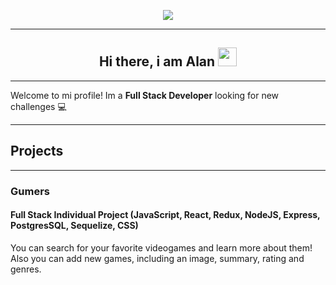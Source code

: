 <p align="center">
<img src="https://i.imgur.com/szZJrEU.png"/>
</p>

---

<h2 align="center">Hi there, i am Alan <img src="https://user-images.githubusercontent.com/42378118/110234147-e3259600-7f4e-11eb-95be-0c4047144dea.gif" width="30"></h3>

---

Welcome to mi profile! Im a <b>Full Stack Developer</b> looking for new challenges 💻

---

## Projects 

---
### Gumers
#### Full Stack Individual Project (JavaScript, React, Redux, NodeJS, Express, PostgresSQL, Sequelize, CSS) 
You can search for your favorite videogames and learn more about them! Also you can add new games, including an image, summary, rating and genres. 

